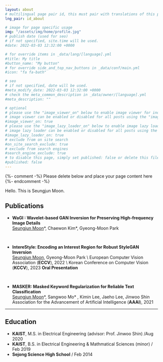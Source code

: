 ```yaml
---
layout: about
# multilingual page pair id, this must pair with translations of this page. (This name must be unique)
lng_pair: id_about

# image for page specific usage
img: "/assets/img/home/profile.jpg"
# publish date (used for seo)
# if not specified, site.time will be used.
#date: 2022-03-03 12:32:00 +0000

# for override items in _data/lang/[language].yml
#title: My title
#button_name: "My button"
# for override side_and_top_nav_buttons in _data/conf/main.yml
#icon: "fa fa-bath"

# seo
# if not specified, date will be used.
#meta_modify_date: 2022-03-03 12:32:00 +0000
# check the meta_common_description in _data/owner/[language].yml
#meta_description: ""

# optional
# please use the "image_viewer_on" below to enable image viewer for individual pages or posts (_posts/ or [language]/_posts folders).
# image viewer can be enabled or disabled for all posts using the "image_viewer_posts: true" setting in _data/conf/main.yml.
#image_viewer_on: true
# please use the "image_lazy_loader_on" below to enable image lazy loader for individual pages or posts (_posts/ or [language]/_posts folders).
# image lazy loader can be enabled or disabled for all posts using the "image_lazy_loader_posts: true" setting in _data/conf/main.yml.
#image_lazy_loader_on: true
# exclude from on site search
#on_site_search_exclude: true
# exclude from search engines
#search_engine_exclude: true
# to disable this page, simply set published: false or delete this file
#published: false
---
```


{%- comment -%} Please delete below and place your page content here {%- endcomment -%}

Hello. This is Seungjun Moon.

## Publications

- **WaGI : Wavelet-based GAN Inversion for Preserving High-frequency Image Details**  
<u>Seungjun Moon</u>\*, Chaewon Kim\*, Gyeong-Moon Park  
  
<br>

- **IntereStyle: Encoding an Interest Region for Robust StyleGAN Inversion**  
<u>Seungjun Moon</u>, Gyeong-Moon Park \\
European Computer Vision Association (**ECCV**), 2022 \\
Korean Conference on Computer Vision (**KCCV**), 2023 **Oral Presentation**  

<br>  

- **MASKER: Masked Keyword Regularization for Reliable Text Classification**  
<u>Seungjun Moon</u>\*, Sangwoo Mo\* , Kimin Lee, Jaeho Lee, Jinwoo Shin  
Association for the Advancement of Artificial Intelligence (**AAAI**), 2021  

***

## Education

- **KAIST**, M.S. in Electrical Engineering (advisor: Prof. Jinwoo Shin) /Aug 2020
- **KAIST**, B.S. in Electrical Engineering & Mathmatical Sciences (minor) / Feb 2019
- **Sejong Science High School** / Feb 2014